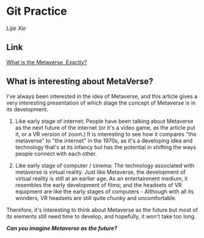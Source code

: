 # Git Practice #
_Lijie Xie_

## Link ##
[What is the Metaverse, Exactly?](https://www.wired.com/story/what-is-the-metaverse/)


## What is interesting about MetaVerse? ##

I've always been interested in the idea of Metaverse, and this article gives a very interesting presentation of which stage the concept of Metaverse is in its development. 

1. Like early stage of internet: 
People have been talking about Metaverse as the next future of the internet (or it's a video game, as the article put it, or a VR version of zoom.) It is interesting to see how it compares "the metaverse" to "the internet" in the 1970s, as it's a developing idea and technology that's at its infancy but has the potential in shifting the ways people connect with each other. 

2. Like early stage of computer / cinema:
The technology associated with metaverse is virtual reality. Just like Metaverse, the development of virtual reality is still at an earlier age. As an entertainment medium, it resembles the early development of films; and the headsets of VR equipment are like the early stages of computers -  Although with all its wonders, VR headsets are still quite chunky and uncomfortable. 

Therefore, it's interesting to think about Metaverse as the future but most of its elements still need time to develop, and hopefully, it won't take too long. 

***Can you imagine Metaverse as the future?***

